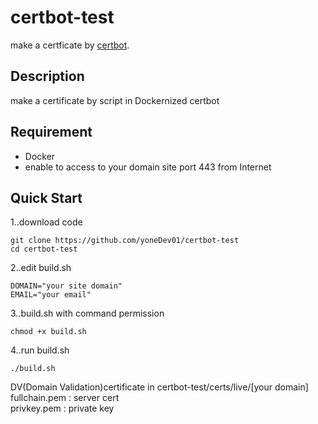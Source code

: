 # certbot-test
make a certficate by [certbot](https://certbot.eff.org/).


## Description

make a certificate by script in Dockernized certbot


## Requirement

- Docker
- enable to access to your domain site port 443 from Internet


## Quick Start

1..download code
```
git clone https://github.com/yoneDev01/certbot-test
cd certbot-test
```
2..edit build.sh
```
DOMAIN="your site domain"
EMAIL="your email"
```
3..build.sh with command permission
```
chmod +x build.sh
```
4..run build.sh
```
./build.sh
```

DV(Domain Validation)certificate in certbot-test/certs/live/[your domain]  
fullchain.pem : server cert  
privkey.pem   : private key
